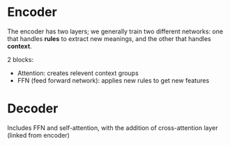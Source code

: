 # Encoder

The encoder has two layers; we generally train two different networks: one that handles **rules** to extract new meanings, and the other that handles **context**.

2 blocks:

- Attention: creates relevent context groups
- FFN (feed forward network): applies new rules to get new features

# Decoder

Includes FFN and self-attention, with the addition of cross-attention layer (linked from encoder)